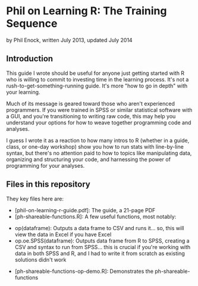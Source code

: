 # Phil on Learning R: The Training Sequence
by Phil Enock, written July 2013, updated July 2014

## Introduction
This guide I wrote should be useful for anyone just getting started with R who is willing to commit to investing time in the learning process. It's not a rush-to-get-something-running guide. It's more "how to go in depth" with your learning.

Much of its message is geared toward those who aren't experienced programmers. If you were trained in SPSS or similar statistical software with a GUI, and you're transitioning to writing raw code, this may help you understand your options for how to weave together programming code and analyses.

I guess I wrote it as a reaction to how many intros to R (whether in a guide, class, or one-day workshop) show you how to run stats with line-by-line syntax, but there's no attention paid to how to topics like manipulating data, organizing and structuring your code, and harnessing the power of programming for your analyses.

## Files in this repository
They key files here are:

  - [phil-on-learning-r-guide.pdf]: The guide, a 21-page PDF
  - [ph-shareable-functions.R]: A few useful functions, most notably:
   * op(dataframe): Outputs a data frame to CSV and runs it... so, this will view the data in Excel if you have Excel
   * op.oe.SPSS(dataframe): Outputs data frame from R to SPSS, creating a CSV and syntax to run from SPSS... this is crucial if you're working with data in both SPSS and R, and I had to write it from scratch as existing solutions didn't work
  - [ph-shareable-functions-op-demo.R]: Demonstrates the ph-shareable-functions
